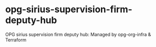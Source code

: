 # opg-sirius-supervision-firm-deputy-hub
OPG sirius supervision firm deputy hub: Managed by opg-org-infra &amp; Terraform
